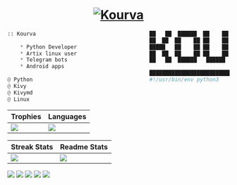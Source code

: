 <h1 align="center">
    <a href="https://Kourva.github.io">
        <img src="https://readme-typing-svg.demolab.com?font=Red+Hat+mono&duration=100&pause=4000&color=FF00FF&width=140&lines=%E2%8B%86+Kourva+%E2%8B%86" alt="Kourva" />
    </a>
</h1>

```python
:: Kourva                                    ██   ██  ██████  ██    ██ ██████  ██    ██  █████  
                                             ██  ██  ██    ██ ██    ██ ██   ██ ██    ██ ██   ██
    * Python Developer                       █████   ██    ██ ██    ██ ██████  ██    ██ ███████
    * Artix linux user                       ██  ██  ██    ██ ██    ██ ██   ██  ██  ██  ██   ██
    * Telegram bots                          ██   ██  ██████   ██████  ██   ██   ████   ██   ██ 
    * Android apps                           
                                             ██████████████████████████████████████████████████
@ Python                                     #!/usr/bin/env python3
@ Kivy
@ Kivymd
@ Linux
```


| Trophies | Languages | 
| ---- | ---- |
| <img align="center" src="https://github-profile-trophy.vercel.app/?username=Kourva&theme=radical&no-bg=true&no-frame=true&column=6&row=1" /> | <img src="https://github-readme-stats.vercel.app/api/top-langs/?username=Kourva&hide_border=true&theme=transparent&layout=compact&langs_count=10" /> |


| Streak Stats | Readme Stats | 
| ---- | ---- |
| <img align="left" src="https://streak-stats.demolab.com?user=Kourva&theme=github-dark-blue&hide_border=true&background=DD272700" /> | <img src="https://github-readme-stats.vercel.app/api?username=Kourva&show_icons=true&theme=transparent&hide_border=true" /> |

[![](https://img.shields.io/github/followers/Kourva?logoColor=black&style=social)](https://github.com/Kourva?tab=followers)
[![](https://img.shields.io/github/stars/Kourva?logo=TrustPilot&logoColor=red&style=social)](#)
[![](https://img.shields.io/badge/Telegram-Kourva-blue?logo=telegram&style=social&logoColor=blue)](https://Kourva.t.me)
[![](https://img.shields.io/badge/Website-Kourva.github.io-blue?style=social&logo=Aiqfome)](https://Kourva.github.io)
[![](https://img.shields.io/badge/Github-Old%20account-red?style=social&logo=github)](https://github.com/SlavPH)

